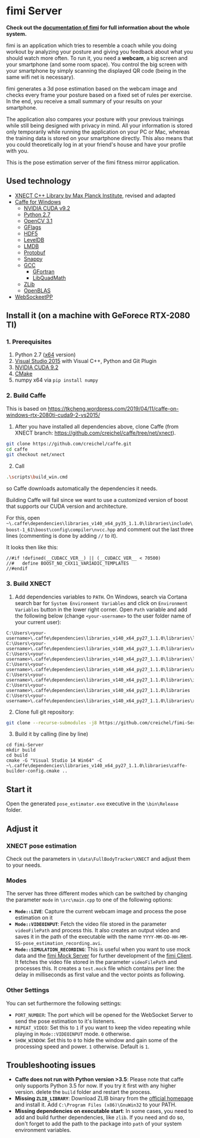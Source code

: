 # fimi Server

**Check out the [documentation of fimi](https://creichel.github.io/fimi-Documentation/) for full information about the whole system.**

fimi is an application which tries to resemble a coach while you doing workout by analyzing your posture and giving you feedback about what you should watch more often. To run it, you need a **webcam**, a big screen and your smartphone (and some room space). You control the big screen with your smartphone by simply scanning the displayed QR code (being in the same wifi net is necessary).

fimi generates a 3d pose estimation based on the webcam image and checks every frame your posture based on a fixed set of rules per exercise. In the end, you receive a small summary of your results on your smartphone.

The application also compares your posture with your previous trainings while still being designed with privacy in mind. All your information is stored only temporarily while running the application on your PC or Mac, whereas the training data is stored on your smartphone directly. This also means that you could theoretically log in at your friend's house and have your profile with you.

This is the pose estimation server of the fimi fitness mirror application.

## Used technology
- [XNECT C++ Library by Max Planck Institute](https://gvv.mpi-inf.mpg.de/projects/XNect/), revised and adapted
- [Caffe for Windows](https://github.com/happynear/caffe-windows)
  - [NVIDIA CUDA v9.2](https://developer.nvidia.com/cuda-92-download-archive?target_os=Windows&target_arch=x86_64&target_version=10&target_type=exenetwork)
  - [Python 2.7](https://www.python.org/ftp/python/2.7.18/python-2.7.18.amd64.msi)
  - [OpenCV 3.1](https://opencv.org)
  - [GFlags](https://github.com/gflags/gflags)
  - [HDF5](https://www.hdfgroup.org/solutions/hdf5/)
  - [LevelDB](https://github.com/google/leveldb)
  - [LMDB](http://www.lmdb.tech/doc/starting.html)
  - [Protobuf](https://github.com/protocolbuffers/protobuf)
  - [Snappy](https://github.com/google/snappy)
  - [GCC](http://gcc.gnu.org/git/gcc.git)
    - [GFortran](https://gcc.gnu.org/wiki/GFortran)
    - [LibQuadMath](https://gcc.gnu.org/onlinedocs/libquadmath/)
  - [ZLib](https://zlib.net)
  - [OpenBLAS](https://www.openblas.net)
- [WebSockeetPP](https://github.com/zaphoyd/websocketpp)

## Install it (on a machine with GeForece RTX-2080 TI)

### 1. Prerequisites
1. Python 2.7 ([x64](https://www.python.org/ftp/python/2.7.18/python-2.7.18.amd64.msi) version)
2. [Visual Studio 2015](https://my.visualstudio.com/Downloads?q=visual%20studio%202015&wt.mc_id=o~msft~vscom~older-downloads) with Visual C++, Python and Git Plugin
3. [NVIDIA CUDA 9.2](https://developer.nvidia.com/cuda-92-download-archive?target_os=Windows&target_arch=x86_64&target_version=10&target_type=exenetwork)
4. [CMake](https://github.com/Kitware/CMake/releases/download/v3.18.2/cmake-3.18.2-win64-x64.msi)
5. numpy x64 via `pip install numpy`

### 2. Build Caffe
This is based on https://tkcheng.wordpress.com/2019/04/11/caffe-on-windows-rtx-2080ti-cuda9-2-vs2015/

1. After you have installed all dependencies above, clone Caffe (from XNECT branch: https://github.com/creichel/caffe/tree/net/xnect).
  ```bash
  git clone https://github.com/creichel/caffe.git
  cd caffe
  git checkout net/xnect
  ```
2. Call
  ```bash
  .\scripts\build_win.cmd
  ```
  so Caffe downloads automatically the dependencies it needs.

Building Caffe will fail since we want to use a customized version of boost that supports our CUDA version and architecture.

For this, open `~\.caffe\dependencies\libraries_v140_x64_py35_1.1.0\libraries\include\boost-1_61\boost\config\compiler\nvcc.hpp` and comment out the last three lines (commenting is done by adding `//` to it).

It looks then like this:
```
//#if !defined(__CUDACC_VER__) || (__CUDACC_VER__ < 70500)
//#   define BOOST_NO_CXX11_VARIADIC_TEMPLATES
//#endif
```

### 3. Build XNECT
1. Add dependencies variables to `PATH`. On Windows, search via Cortana search bar for `System Environment Variables` and click on `Environment Variables` button in the lower right corner. Open `Path` variable and add the following below (change `<your-username>` to the user folder name of your current user):
```
C:\Users\<your-username>\.caffe\dependencies\libraries_v140_x64_py27_1.1.0\libraries\lib\cmake\glog
C:\Users\<your-username>\.caffe\dependencies\libraries_v140_x64_py27_1.1.0\libraries\cmake
C:\Users\<your-username>\.caffe\dependencies\libraries_v140_x64_py27_1.1.0\libraries\lib
C:\Users\<your-username>\.caffe\dependencies\libraries_v140_x64_py27_1.1.0\libraries\x64\vc14
C:\Users\<your-username>\.caffe\dependencies\libraries_v140_x64_py27_1.1.0\libraries\include
C:\Users\<your-username>\.caffe\dependencies\libraries_v140_x64_py27_1.1.0\libraries
C:\Users\<your-username>\.caffe\dependencies\libraries_v140_x64_py27_1.1.0\libraries\x64\vc14\bin
```

2. Clone full git repository:
```bash
git clone --recurse-submodules -j8 https://github.com/creichel/fimi-Server.git fimi-Server
```
3. Build it by calling (line by line)
```
cd fimi-Server
mkdir build
cd build
cmake -G "Visual Studio 14 Win64" -C ~\.caffe\dependencies\libraries_v140_x64_py27_1.1.0\libraries\caffe-builder-config.cmake ..
```

## Start it
Open the generated `pose_estimator.exe` executive in the `\bin\Release` folder.

## Adjust it

### XNECT pose estimation
Check out the parameters in `\data\FullBodyTracker\XNECT` and adjust them to your needs.

### Modes
The server has three different modes which can be switched by changing the parameter `mode` in `\src\main.cpp` to one of the following options:
- **`Mode::LIVE`**: Capture the current webcam image and process the pose estimation on it
- **`Mode::VIDEOINPUT`**: Fetch the video file stored in the parameter `videoFilePath` and process this. It also creates an output video and saves it in the path of the executable with the name `YYYY-MM-DD-HH-MM-SS-pose_estimation_recording.avi`.
- **`Mode::SIMULATION_RECORDING`**: This is useful when you want to use mock data and the [fimi Mock Server](https://github.com/creichel/fimi-Mock-Server) for further development of the [fimi Client](https://github.com/creichel/fimi-Client). It fetches the video file stored in the parameter `videoFilePath` and processes this. It creates a `test.mock` file which contains per line: the delay in milliseconds as first value and the vector points as following.

### Other Settings
You can set furthermore the following settings:
- `PORT_NUMBER`: The port which will be opened for the WebSocket Server to send the pose estimation to it's listeners.
- `REPEAT_VIDEO`: Set this to `1` if you want to keep the video repeating while playing in `Mode::VIDEOINPUT` mode. `0` otherwise.
- `SHOW_WINDOW`: Set this to `0` to hide the window and gain some of the processing speed and power. `1` otherwise. Default is `1`.

## Troubleshooting issues
- **Caffe does not run with Python version >3.5**: Please note that caffe only supports Python 3.5 for now. If you try it first with any higher version. delete the `build` folder and restart the process.
- **Missing `ZLIB_LIBRARY`**: Download ZLIB binary from the [official homepage](http://gnuwin32.sourceforge.net/packages/zlib.htm) and install it. Add `C:\Program Files (x86)\GnuWin32` to your PATH.
- **Missing dependencies on executable start**: In some cases, you need to add and build further dependencies, like `zlib`. If you need and do so, don't forget to add the path to the package into `path` of your system environment variables.
